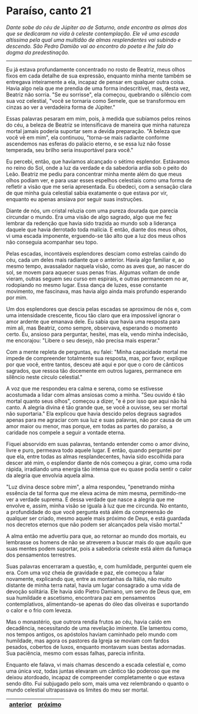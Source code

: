 # Paraíso, canto 21

_Dante sobe do céu de Júpiter ao de Saturno, onde encontra as almas dos que se dedicaram na vida à celeste contemplação. Ele vê uma escada altíssima pela qual uma multidão de almas resplendentes vai subindo e descendo. São Pedro Damião vai ao encontro do poeta e lhe fala do dogma da predestinação._

---

Eu já estava profundamente concentrado no rosto de Beatriz, meus olhos fixos em cada detalhe de sua expressão, enquanto minha mente também se entregava inteiramente a ela, incapaz de pensar em qualquer outra coisa. Havia algo nela que me prendia de uma forma indescritível, mas, desta vez, Beatriz não sorria. "Se eu sorrisse", ela começou, quebrando o silêncio com sua voz celestial, "você se tornaria como Semele, que se transformou em cinzas ao ver a verdadeira forma de Júpiter."

Essas palavras pesaram em mim, pois, à medida que subíamos pelos reinos do céu, a beleza de Beatriz se intensificava de maneira que minha natureza mortal jamais poderia suportar sem a devida preparação. "A beleza que você vê em mim", ela continuou, "torna-se mais radiante conforme ascendemos nas esferas do palácio eterno, e se essa luz não fosse temperada, seu brilho seria insuportável para você."

Eu percebi, então, que havíamos alcançado o sétimo esplendor. Estávamos no reino do Sol, onde a luz da verdade e da sabedoria ardia sob o peito do Leão. Beatriz me pediu para concentrar minha mente além do que meus olhos podiam ver, e para usar esses espelhos celestiais como uma forma de refletir a visão que me seria apresentada. Eu obedeci, com a sensação clara de que minha guia celestial sabia exatamente o que estava por vir, enquanto eu apenas ansiava por seguir suas instruções.

Diante de nós, um cristal reluzia com uma pureza dourada que parecia circundar o mundo. Era uma visão de algo sagrado, algo que me fez lembrar da redenção que havia sido trazida ao mundo sob a liderança daquele que havia derrotado toda malícia. E então, diante dos meus olhos, vi uma escada imponente, erguendo-se tão alto que a luz dos meus olhos não conseguia acompanhar seu topo.

Pelas escadas, incontáveis esplendores desciam como estrelas caindo do céu, cada um deles mais radiante que o anterior. Havia algo familiar e, ao mesmo tempo, avassalador naquela visão, como as aves que, ao nascer do sol, se movem para aquecer suas penas frias. Algumas voltam de onde vieram, outras seguem seu curso em espirais, e outras permanecem no ar, rodopiando no mesmo lugar. Essa dança de luzes, esse constante movimento, me fascinava, mas havia algo ainda mais profundo esperando por mim.

Um dos esplendores que descia pelas escadas se aproximou de nós e, com uma intensidade crescente, ficou tão claro que era impossível ignorar o amor ardente que emanava dele. Eu sabia que havia uma resposta para mim ali, mas Beatriz, como sempre, observava, esperando o momento certo. Eu, ansioso para perguntar, hesitei, mas ela, vendo minha indecisão, me encorajou: "Libere o seu desejo, não precisa mais esperar."

Com a mente repleta de perguntas, eu falei: "Minha capacidade mortal me impede de compreender totalmente sua resposta, mas, por favor, explique por que você, entre tantos, desceu até aqui e por que o coro de cânticos sagrados, que ressoa tão docemente em outros lugares, permanece em silêncio neste círculo celestial."

A voz que me respondeu era calma e serena, como se estivesse acostumada a lidar com almas ansiosas como a minha. "Seu ouvido é tão mortal quanto seus olhos", começou a dizer, "e é por isso que aqui não há canto. A alegria divina é tão grande que, se você a ouvisse, seu ser mortal não suportaria." Ela explicou que havia descido pelos degraus sagrados apenas para me agraciar com sua luz e suas palavras, não por causa de um amor maior ou menor, mas porque, em todas as partes do paraíso, a caridade nos compele a seguir a vontade eterna.

Fiquei absorvido em suas palavras, tentando entender como o amor divino, livre e puro, permeava todo aquele lugar. E então, quando perguntei por que ela, entre todas as almas resplandecentes, havia sido escolhida para descer até mim, o esplendor diante de nós começou a girar, como uma roda rápida, irradiando uma energia tão intensa que eu quase podia sentir o calor da alegria que envolvia aquela alma.

"Luz divina desce sobre mim", a alma respondeu, "penetrando minha essência de tal forma que me eleva acima de mim mesma, permitindo-me ver a verdade suprema. É dessa verdade que nasce a alegria que me envolve e, assim, minha visão se iguala à luz que me circunda. No entanto, a profundidade do que você pergunta está além da compreensão de qualquer ser criado, mesmo aquele mais próximo de Deus, e está guardada nos decretos eternos que não podem ser alcançados pela visão mortal."

A alma então me advertiu para que, ao retornar ao mundo dos mortais, eu lembrasse os homens de não se atreverem a buscar mais do que aquilo que suas mentes podem suportar, pois a sabedoria celeste está além da fumaça dos pensamentos terrestres.

Suas palavras encerraram a questão, e, com humildade, perguntei quem ele era. Com uma voz cheia de gravidade e paz, ele começou a falar novamente, explicando que, entre as montanhas da Itália, não muito distante de minha terra natal, havia um lugar consagrado a uma vida de devoção solitária. Ele havia sido Pietro Damiano, um servo de Deus que, em sua humildade e ascetismo, encontrara paz em pensamentos contemplativos, alimentando-se apenas do óleo das oliveiras e suportando o calor e o frio com leveza.

Mas o monastério, que outrora rendia frutos ao céu, havia caído em decadência, necessitando de uma revelação iminente. Ele lamentou como, nos tempos antigos, os apóstolos haviam caminhado pelo mundo com humildade, mas agora os pastores da Igreja se moviam com fardos pesados, cobertos de luxos, enquanto montavam suas bestas adornadas. Sua paciência, mesmo com essas falhas, parecia infinita.

Enquanto ele falava, vi mais chamas descendo a escada celestial e, como uma única voz, todas juntas elevaram um cântico tão poderoso que me deixou atordoado, incapaz de compreender completamente o que estava sendo dito. Fui subjugado pelo som, mais uma vez relembrando o quanto o mundo celestial ultrapassava os limites do meu ser mortal.

| [anterior](/c_paraiso/20/README.md) | [próximo](/c_paraiso/22/README.md) |
|----------|---------|
